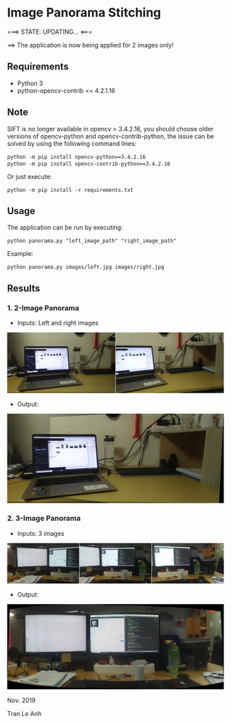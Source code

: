 # Image Panorama Stitching
===> STATE: UPDATING... <===

==> The application is now being applied for 2 images only!

## Requirements
- Python 3
- python-opencv-contrib <= 4.2.1.16

## Note
SIFT is no longer available in opencv > 3.4.2.16, you should choose older versions of opencv-python and opencv-contrib-python, the issue can be solved by using the following command lines:
```bashrc
python -m pip install opencv-python==3.4.2.16
python -m pip install opencv-contrib-python==3.4.2.16
```
Or just execute:
```bashrc
python -m pip install -r requirements.txt
```
## Usage
The application can be run by executing: 
```bashrc
python panorama.py "left_image_path" "right_image_path"
```
Example:
```bashrc
python panorama.py images/left.jpg images/right.jpg
```
## Results
### 1. 2-Image Panorama
- Inputs: Left and right images

![picture](images/inputs.jpg)

- Output:

![picture](outputs/panorama.jpg)

### 2. 3-Image Panorama
- Inputs: 3 images

![picture](images/inputs_2.jpg)

- Output:

![picture](outputs/3_img_pano.jpg)

Nov. 2019

Tran Le Anh
